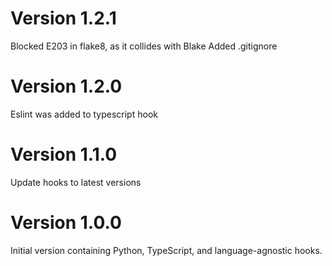 # Version 1.2.1
Blocked E203 in flake8, as it collides with Blake
Added .gitignore

# Version 1.2.0
Eslint was added to typescript hook

# Version 1.1.0
Update hooks to latest versions

# Version 1.0.0
Initial version containing Python, TypeScript, and language-agnostic hooks.
